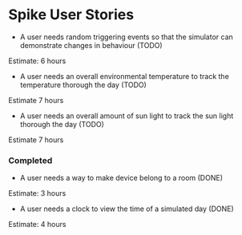 # Spike User Stories

- A user needs random triggering events so that the simulator can demonstrate changes in behaviour (TODO)

Estimate: 6 hours

- A user needs an overall environmental temperature to track the temperature thorough the day (TODO)

Estimate 7 hours

- A user needs an overall amount of sun light to track the sun light thorough the day (TODO)

Estimate 7 hours

### Completed

- A user needs a way to make device belong to a room (DONE)

Estimate: 3 hours

- A user needs a clock to view the time of a simulated day (DONE)

Estimate: 4 hours